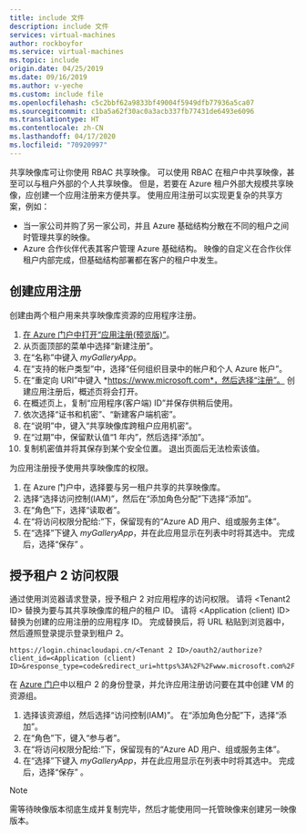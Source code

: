 ```yaml
---
title: include 文件
description: include 文件
services: virtual-machines
author: rockboyfor
ms.service: virtual-machines
ms.topic: include
origin.date: 04/25/2019
ms.date: 09/16/2019
ms.author: v-yeche
ms.custom: include file
ms.openlocfilehash: c5c2bbf62a9833bf49004f5949dfb77936a5ca07
ms.sourcegitcommit: c1ba5a62f30ac0a3acb337fb77431de6493e6096
ms.translationtype: HT
ms.contentlocale: zh-CN
ms.lasthandoff: 04/17/2020
ms.locfileid: "70920997"
---
```

共享映像库可让你使用 RBAC 共享映像。 可以使用 RBAC 在租户中共享映像，甚至可以与租户外部的个人共享映像。 但是，若要在 Azure 租户外部大规模共享映像，应创建一个应用注册来方便共享。  使用应用注册可以实现更复杂的共享方案，例如： 

* 当一家公司并购了另一家公司，并且 Azure 基础结构分散在不同的租户之间时管理共享的映像。 
* Azure 合作伙伴代表其客户管理 Azure 基础结构。 映像的自定义在合作伙伴租户内部完成，但基础结构部署都在客户的租户中发生。 

## <a name="create-the-app-registration"></a>创建应用注册

创建由两个租户用来共享映像库资源的应用程序注册。
1. [在 Azure 门户中打开“应用注册(预览版)”](https://portal.azure.cn/#blade/Microsoft_AAD_RegisteredApps/ApplicationsListBlade/quickStartType//sourceType/)。    
1. 从页面顶部的菜单中选择“新建注册”。 
1. 在“名称”中键入 *myGalleryApp*。
1. 在“支持的帐户类型”中，选择“任何组织目录中的帐户和个人 Azure 帐户”。  
1. 在“重定向 URI”中键入 *https://www.microsoft.com*，然后选择“注册”。 创建应用注册后，概述页将会打开。
1. 在概述页上，复制“应用程序(客户端) ID”并保存供稍后使用。    
1. 依次选择“证书和机密”、“新建客户端机密”。  
1. 在“说明”中，键入“共享映像库跨租户应用机密”。  
1. 在“过期”中，保留默认值“1 年内”，然后选择“添加”。   
1. 复制机密值并将其保存到某个安全位置。 退出页面后无法检索该值。

为应用注册授予使用共享映像库的权限。
1. 在 Azure 门户中，选择要与另一租户共享的共享映像库。
1. 选择“选择访问控制(IAM)”，然后在“添加角色分配”下选择“添加”。    
1. 在“角色”下，选择“读取者”。  
1. 在“将访问权限分配给:”下，保留现有的“Azure AD 用户、组或服务主体”。  
1. 在“选择”下键入 *myGalleryApp*，并在此应用显示在列表中时将其选中。 完成后，选择“保存”  。

## <a name="give-tenant-2-access"></a>授予租户 2 访问权限

通过使用浏览器请求登录，授予租户 2 对应用程序的访问权限。 请将 \<Tenant2 ID> 替换为要与其共享映像库的租户的租户 ID。 请将 \<Application (client) ID>  替换为创建的应用注册的应用程序 ID。 完成替换后，将 URL 粘贴到浏览器中，然后遵照登录提示登录到租户 2。

```
https://login.chinacloudapi.cn/<Tenant 2 ID>/oauth2/authorize?client_id=<Application (client) ID>&response_type=code&redirect_uri=https%3A%2F%2Fwww.microsoft.com%2F 
```

在 [Azure 门户](https://portal.azure.cn)中以租户 2 的身份登录，并允许应用注册访问要在其中创建 VM 的资源组。

1. 选择该资源组，然后选择“访问控制(IAM)”。  在“添加角色分配”下，选择“添加”。   
1. 在“角色”下，键入“参与者”。  
1. 在“将访问权限分配给:”下，保留现有的“Azure AD 用户、组或服务主体”。  
1. 在“选择”下键入 *myGalleryApp*，并在此应用显示在列表中时将其选中。 完成后，选择“保存”  。

> [!NOTE]
> 需等待映像版本彻底生成并复制完毕，然后才能使用同一托管映像来创建另一映像版本。

<!-- Update_Description: wording update-->
